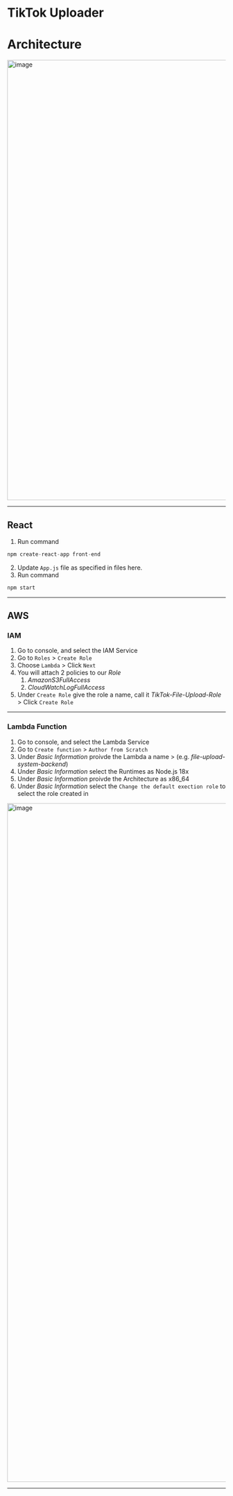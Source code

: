 # TikTok Uploader

# Architecture

<p align: center>
    <img width="1015" alt="image" src="https://github.com/gabrrodriguez/tiktok_demo/assets/126508932/fbc00596-f7da-49e8-86d0-25a3a01bcd56">
</p>

----------

## React
1. Run command 
```js
npm create-react-app front-end
```
2. Update `App.js` file as specified in files here.
3. Run command
```js
npm start
```

----------

## AWS
### IAM 
1. Go to console, and select the IAM Service
2. Go to `Roles` > `Create Role` 
3. Choose `Lambda` > Click `Next`
4. You will attach 2 policies to our _Role_
    1. _AmazonS3FullAccess_
    2. _CloudWatchLogFullAccess_
5. Under `Create Role` give the role a name, call it _TikTok-File-Upload-Role_ > Click `Create Role`

-------

### Lambda Function 
1. Go to console, and select the Lambda Service
2. Go to `Create function` > `Author from Scratch`
3. Under _Basic Information_ proivde the Lambda a name > (e.g. _file-upload-system-backend_)
4. Under _Basic Information_ select the Runtimes as Node.js 18x
5. Under _Basic Information_ proivde the Architecture as x86_64
6. Under _Basic Information_ select the `Change the default exection role` to select the role created in 

<p align: center>
    <img width="1565" alt="image" src="https://github.com/gabrrodriguez/tiktok_demo/assets/126508932/b4f18433-d442-4253-9d61-19cf15387a36">
</p>




--------